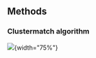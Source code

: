 ## Methods

### Clustermatch algorithm

<!-- 
Latex algorithm available in:
https://www.overleaf.com/read/dsyjdrdjqjcp

1. Download PDF from Overleaf
2. pdfcrop clustermatch_algorithm.pdf clustermatch_algorithm.pdf
3. pdf2svg clustermatch_algorithm.pdf clustermatch_algorithm.svg
 -->

![
](images/intro/clustermatch_algorithm.svg "Clustermatch algorithm"){width="75%"}